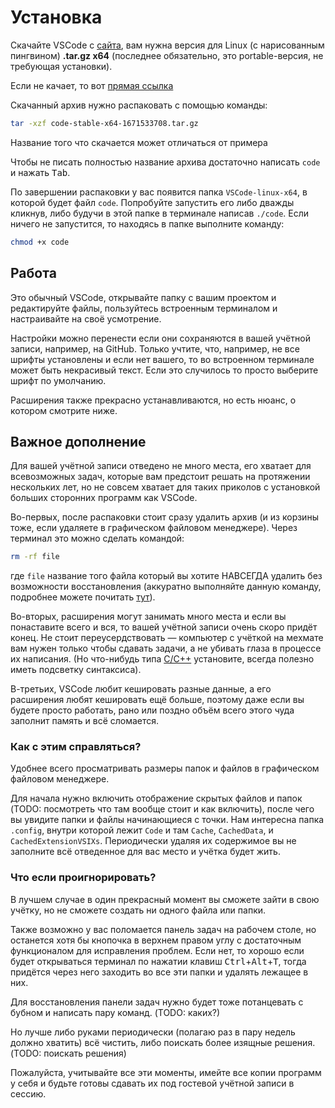 # Установка

Скачайте VSCode с [сайта](https://code.visualstudio.com/download), вам нужна версия для Linux (с нарисованным пингвином) **.tar.gz x64** (последнее обязательно, это portable-версия, не требующая установки).

Если не качает, то вот [прямая ссылка](https://code.visualstudio.com/sha/download?build=stable&os=linux-x64)

Скачанный архив нужно распаковать с помощью команды:

```bash
tar -xzf code-stable-x64-1671533708.tar.gz
```

Название того что скачается может отличаться от примера

Чтобы не писать полностью название архива достаточно написать `code` и нажать <kbd>Tab</kbd>.

По завершении распаковки у вас появится папка `VSCode-linux-x64`, в которой будет файл `code`. Попробуйте запустить его либо дважды кликнув, либо будучи в этой папке в терминале написав `./code`. Если ничего не запустится, то находясь в папке выполните команду:

```bash
chmod +x code
```

## Работа

Это обычный VSCode, открывайте папку с вашим проектом и редактируйте файлы, пользуйтесь встроенным терминалом и настраивайте на своё усмотрение.

Настройки можно перенести если они сохраняются в вашей учётной записи, например, на GitHub. Только учтите, что, например, не все шрифты установлены и если нет вашего, то во встроенном терминале может быть некрасивый текст. Если это случилось то просто выберите шрифт по умолчанию.

Расширения также прекрасно устанавливаются, но есть нюанс, о котором смотрите ниже.

## Важное дополнение

Для вашей учётной записи отведено не много места, его хватает для всевозможных задач, которые вам предстоит решать на протяжении нескольких лет, но не совсем хватает для таких приколов с установкой больших сторонних программ как VSCode.

Во-первых, после распаковки стоит сразу удалить архив (и из корзины тоже, если удаляете в графическом файловом менеджере). Через терминал это можно сделать командой:

```bash
rm -rf file
```

где `file` название того файла который вы хотите НАВСЕГДА удалить без возможности восстановления (аккуратно выполняйте данную команду, подробнее можете почитать [тут](http://wikireality.ru/wiki/Rm_-rf)).

Во-вторых, расширения могут занимать много места и если вы понаставите всего и вся, то вашей учётной записи очень скоро придёт конец. Не стоит переусердствовать — компьютер с учёткой на мехмате вам нужен только чтобы сдавать задачи, а не убивать глаза в процессе их написания. (Но что-нибудь типа [C/C++](https://marketplace.visualstudio.com/items?itemName=ms-vscode.cpptools) установите, всегда полезно иметь подсветку синтаксиса).

В-третьих, VSCode любит кешировать разные данные, а его расширения любят кешировать ещё больше, поэтому даже если вы будете просто работать, рано или поздно объём всего этого чуда заполнит память и всё сломается.

### Как с этим справляться?

Удобнее всего просматривать размеры папок и файлов в графическом файловом менеджере.

Для начала нужно включить отображение скрытых файлов и папок (TODO: посмотреть что там вообще стоит и как включить), после чего вы увидите папки и файлы начинающиеся с точки. Нам интересна папка `.config`, внутри которой лежит `Code` и там `Cache`, `CachedData`, и `CachedExtensionVSIXs`. Периодически удаляя их содержимое вы не заполните всё отведенное для вас место и учётка будет жить.

### Что если проигнорировать?

В лучшем случае в один прекрасный момент вы сможете зайти в свою учётку, но не сможете создать ни одного файла или папки.

Также возможно у вас поломается панель задач на рабочем столе, но останется хотя бы кнопочка в верхнем правом углу с достаточным функционалом для исправления проблем. Если нет, то хорошо если будет открываться терминал по нажатии клавиш <kbd>Ctrl</kbd>+<kbd>Alt</kbd>+<kbd>T</kbd>, тогда придётся через него заходить во все эти папки и удалять лежащее в них.

Для восстановления панели задач нужно будет тоже потанцевать с бубном и написать пару команд. (TODO: каких?)

Но лучше либо руками периодически (полагаю раз в пару недель должно хватить) всё чистить, либо поискать более изящные решения. (TODO: поискать решения)

Пожалуйста, учитывайте все эти моменты, имейте все копии программ у себя и будьте готовы сдавать их под гостевой учётной записи в сессию.
